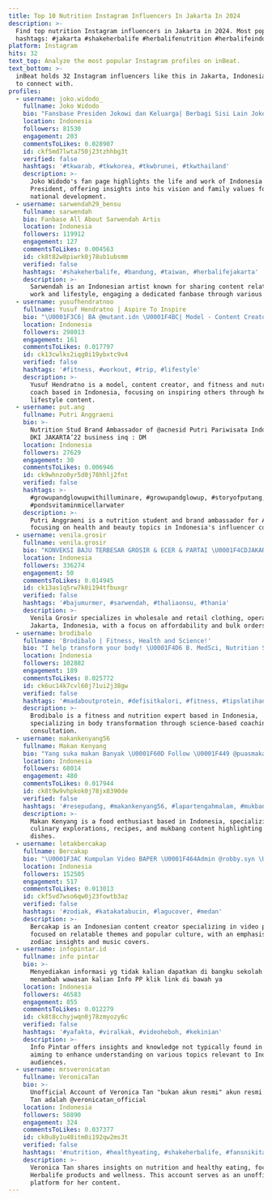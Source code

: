 ```yaml
---
title: Top 10 Nutrition Instagram Influencers In Jakarta In 2024
description: >-
  Find top nutrition Instagram influencers in Jakarta in 2024. Most popular
  hashtags: #jakarta #shakeherbalife #herbalifenutrition #herbalifeindonesia.
platform: Instagram
hits: 32
text_top: Analyze the most popular Instagram profiles on inBeat.
text_bottom: >-
  inBeat holds 32 Instagram influencers like this in Jakarta, Indonesia for you
  to connect with.
profiles:
  - username: joko.widodo_
    fullname: Joko Widodo
    bio: "Fansbase Presiden Jokowi dan Keluarga| Berbagi Sisi Lain Joko Widodo | Follow @joko.widodo_ | #bersamaindonesiamaju | #sdmunggulindonesiamaju\U0001F1F2\U0001F1E8 |"
    location: Indonesia
    followers: 81530
    engagement: 203
    commentsToLikes: 0.028907
    id: ckf5md7lwta750j23tzhhbg3t
    verified: false
    hashtags: '#tkwarab, #tkwkorea, #tkwbrunei, #tkwthailand'
    description: >-
      Joko Widodo's fan page highlights the life and work of Indonesia's
      President, offering insights into his vision and family values for
      national development.
  - username: sarwendah29_bensu
    fullname: sarwendah
    bio: Fanbase All About Sarwendah Artis
    location: Indonesia
    followers: 119912
    engagement: 127
    commentsToLikes: 0.004563
    id: ck8t82w8piwrk0j78ub1ubsmm
    verified: false
    hashtags: '#shakeherbalife, #bandung, #taiwan, #herbalifejakarta'
    description: >-
      Sarwendah is an Indonesian artist known for sharing content related to her
      work and lifestyle, engaging a dedicated fanbase through various themes.
  - username: yusufhendratnoo
    fullname: Yusuf Hendratno | Aspire To Inspire
    bio: "\U0001F3C6| BA @mutant.idn \U0001F4BC| Model - Content Creator - Digital Preneur \U0001F393| Fitness & Nutrition Coach @fitnwell.101 \U0001F4E7 Email for job & inquiries"
    location: Indonesia
    followers: 298013
    engagement: 161
    commentsToLikes: 0.017797
    id: ck13cwlks2iqg0i19ybxtc9v4
    verified: false
    hashtags: '#fitness, #workout, #trip, #lifestyle'
    description: >-
      Yusuf Hendratno is a model, content creator, and fitness and nutrition
      coach based in Indonesia, focusing on inspiring others through health and
      lifestyle content.
  - username: put.ang
    fullname: Putri Anggraeni
    bio: >-
      Nutrition Stud Brand Ambassador of @acnesid Putri Pariwisata Indonesia -
      DKI JAKARTA’22 business inq : DM
    location: Indonesia
    followers: 27629
    engagement: 30
    commentsToLikes: 0.006946
    id: ck9whnzo0yr5d0j78hhlj2fnt
    verified: false
    hashtags: >-
      #growupandglowupwithilluminare, #growupandglowup, #storyofputang,
      #pondsvitaminmicellarwater
    description: >-
      Putri Anggraeni is a nutrition student and brand ambassador for Acnesid,
      focusing on health and beauty topics in Indonesia's influencer community.
  - username: venila.grosir
    fullname: venila.grosir
    bio: "KONVEKSI BAJU TERBESAR GROSIR & ECER & PARTAI \U0001F4CDJAKARTA ORDER BY WA: \U0001F4F2 GROSIR 085717889776 \U0001F4F2 PARTAI 089509332225 ATAU ORDER ECER KLIK LINK INI ⤵️⤵️⤵️"
    location: Indonesia
    followers: 336274
    engagement: 50
    commentsToLikes: 0.014945
    id: ck13as1q5rw7k0i194tfbuxgr
    verified: false
    hashtags: '#bajumurmer, #sarwendah, #thaliaonsu, #thania'
    description: >-
      Venila Grosir specializes in wholesale and retail clothing, operating from
      Jakarta, Indonesia, with a focus on affordability and bulk orders.
  - username: brodibalo
    fullname: 'Brodibalo | Fitness, Health and Science!'
    bio: "I help transform your body! \U0001F4D6 B. MedSci, Nutrition Science \U0001F958@madaboutprotein ☟ Coaching, Consults, Contact:"
    location: Indonesia
    followers: 102882
    engagement: 189
    commentsToLikes: 0.025772
    id: ck6uc14k7cvl60j71ui2j38gw
    verified: false
    hashtags: '#madaboutprotein, #defisitkalori, #fitness, #tipslatihan'
    description: >-
      Brodibalo is a fitness and nutrition expert based in Indonesia,
      specializing in body transformation through science-based coaching and
      consultation.
  - username: makankenyang56
    fullname: Makan Kenyang
    bio: "Yang suka makan Banyak \U0001F60D Follow \U0001F449 @puasmakankenyang Suka Kulineran \U0001F60B Follow juga \U0001F449 @kumpulanresepbunda Paid Promote \U0001F449 DM"
    location: Indonesia
    followers: 68014
    engagement: 480
    commentsToLikes: 0.017944
    id: ck8t9w9vhpkok0j78jx8390de
    verified: false
    hashtags: '#resepudang, #makankenyang56, #lapartengahmalam, #mukbangseafood'
    description: >-
      Makan Kenyang is a food enthusiast based in Indonesia, specializing in
      culinary explorations, recipes, and mukbang content highlighting seafood
      dishes.
  - username: letakbercakap
    fullname: Bercakap
    bio: "\U0001F3AC Kumpulan Video BAPER \U0001F464Admin @robby.syn \U0001F48C Klik PP / endrose"
    location: Indonesia
    followers: 152505
    engagement: 517
    commentsToLikes: 0.013013
    id: ckf5vd7wso6qw0j23fowtb3az
    verified: false
    hashtags: '#zodiak, #katakatabucin, #lagucover, #medan'
    description: >-
      Bercakap is an Indonesian content creator specializing in video production
      focused on relatable themes and popular culture, with an emphasis on
      zodiac insights and music covers.
  - username: infopintar.id
    fullname: info pintar
    bio: >-
      Menyediakan informasi yg tidak kalian dapatkan di bangku sekolah yg akan
      menambah wawasan kalian Info PP klik link di bawah ya
    location: Indonesia
    followers: 46583
    engagement: 855
    commentsToLikes: 0.012279
    id: ck8t8cchyjwqn0j78zmyozy6c
    verified: false
    hashtags: '#yafakta, #viralkak, #videoheboh, #kekinian'
    description: >-
      Info Pintar offers insights and knowledge not typically found in schools,
      aiming to enhance understanding on various topics relevant to Indonesian
      audiences.
  - username: mrsveronicatan
    fullname: VeronicaTan
    bio: >-
      Unofficial Account of Veronica Tan "bukan akun resmi" akun resmi Veronica
      Tan adalah @veronicatan_official
    location: Indonesia
    followers: 58890
    engagement: 324
    commentsToLikes: 0.037377
    id: ck0u8y1u48itm0i192qw2ms3t
    verified: false
    hashtags: '#nutrition, #healthyeating, #shakeherbalife, #fansnikita'
    description: >-
      Veronica Tan shares insights on nutrition and healthy eating, focusing on
      Herbalife products and wellness. This account serves as an unofficial
      platform for her content.
---
```


